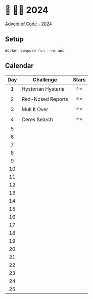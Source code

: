 # 🎄 👨‍💻 2024

[Advent of Code - 2024](https://adventofcode.com/2024)

## Setup

```shell
docker compose run --rm aoc
```

## Calendar

| Day | Challenge          | Stars  |
| :-: | ------------------ | :----: |
|  1  | Hystorian Hysteria | ⭐️⭐️ |
|  2  | Red-Nosed Reports  |  ⭐⭐  |
|  3  | Mull It Over       |  ⭐⭐  |
|  4  | Ceres Search       |  ⭐⭐  |
|  5  |                    |        |
|  6  |                    |        |
|  7  |                    |        |
|  8  |                    |        |
|  9  |                    |        |
| 10  |                    |        |
| 11  |                    |        |
| 12  |                    |        |
| 13  |                    |        |
| 14  |                    |        |
| 15  |                    |        |
| 16  |                    |        |
| 17  |                    |        |
| 18  |                    |        |
| 19  |                    |        |
| 20  |                    |        |
| 21  |                    |        |
| 22  |                    |        |
| 23  |                    |        |
| 24  |                    |        |
| 25  |                    |        |

